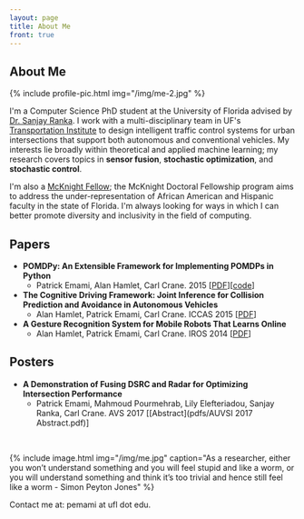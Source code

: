 ```yaml
---
layout: page
title: About Me
front: true
---
```


## About Me

{%
    include profile-pic.html
    img="/img/me-2.jpg"
%}

I'm a Computer Science PhD student at the University of Florida advised by [Dr. Sanjay Ranka](https://sites.google.com/site/sanjayranka/). I work with a multi-disciplinary team in UF's [Transportation Institute](http://www.transportation.institute.ufl.edu/) to design intelligent traffic control systems for urban intersections that support both autonomous and conventional vehicles. My interests lie broadly within theoretical and applied machine learning; my research covers topics in **sensor fusion**, **stochastic optimization**, and **stochastic control**.

I'm also a [McKnight Fellow](http://fefonline.org/mdf.html); the McKnight Doctoral Fellowship program aims to address the under-representation of African American and Hispanic faculty in the state of Florida. I'm always looking for ways in which I can better promote diversity and inclusivity in the field of computing. 

## Papers

* **POMDPy: An Extensible Framework for Implementing POMDPs in Python**
    * Patrick Emami, Alan Hamlet, Carl Crane. 2015 [[PDF](pdfs/pomdpy-extensible-framework.pdf)][[code](https://github.com/pemami4911/POMDPy)]
* **The Cognitive Driving Framework: Joint Inference for Collision Prediction and Avoidance in Autonomous Vehicles**
    * Alan Hamlet, Patrick Emami, Carl Crane. ICCAS 2015 [[PDF](pdfs/ICCAS2015.pdf)]
* **A Gesture Recognition System for Mobile Robots That Learns Online**
    * Alan Hamlet, Patrick Emami, Carl Crane. IROS 2014 [[PDF](pdfs/IROS_2014.pdf)]

## Posters

* **A Demonstration of Fusing DSRC and Radar for Optimizing Intersection Performance**
    * Patrick Emami, Mahmoud Pourmehrab, Lily Elefteriadou, Sanjay Ranka, Carl Crane. AVS 2017 [[Abstract](pdfs/AUVSI 2017 Abstract.pdf)]

<br>

{%
    include image.html
    img="/img/me.jpg"
    caption="As a researcher, either you won’t understand something and you will feel stupid and like a worm, or you will understand something and think it’s too trivial and hence still feel like a worm - Simon Peyton Jones"
%}

Contact me at: pemami at ufl dot edu.
